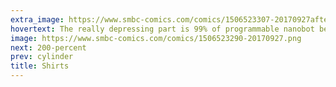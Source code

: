 ```yaml
---
extra_image: https://www.smbc-comics.com/comics/1506523307-20170927after.png
hovertext: The really depressing part is 99% of programmable nanobot behavior will be this sort of thing.
image: https://www.smbc-comics.com/comics/1506523290-20170927.png
next: 200-percent
prev: cylinder
title: Shirts
---
```

